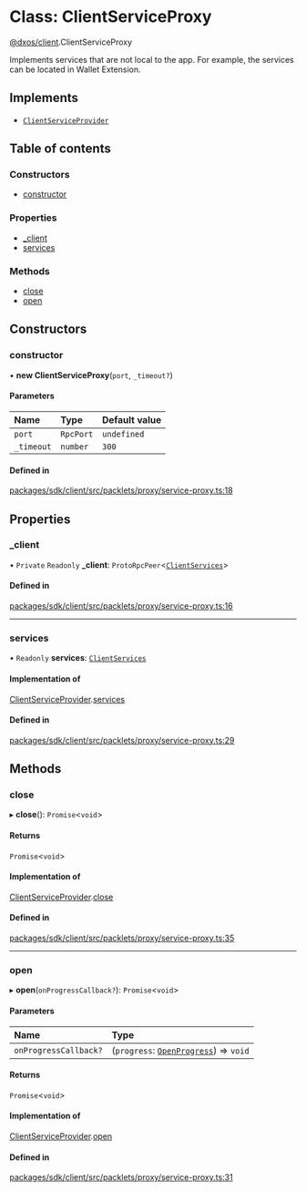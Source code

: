 # Class: ClientServiceProxy

[@dxos/client](../modules/dxos_client.md).ClientServiceProxy

Implements services that are not local to the app.
For example, the services can be located in Wallet Extension.

## Implements

- [`ClientServiceProvider`](../interfaces/dxos_client.ClientServiceProvider.md)

## Table of contents

### Constructors

- [constructor](dxos_client.ClientServiceProxy.md#constructor)

### Properties

- [\_client](dxos_client.ClientServiceProxy.md#_client)
- [services](dxos_client.ClientServiceProxy.md#services)

### Methods

- [close](dxos_client.ClientServiceProxy.md#close)
- [open](dxos_client.ClientServiceProxy.md#open)

## Constructors

### constructor

• **new ClientServiceProxy**(`port`, `_timeout?`)

#### Parameters

| Name | Type | Default value |
| :------ | :------ | :------ |
| `port` | `RpcPort` | `undefined` |
| `_timeout` | `number` | `300` |

#### Defined in

[packages/sdk/client/src/packlets/proxy/service-proxy.ts:18](https://github.com/dxos/dxos/blob/e3b936721/packages/sdk/client/src/packlets/proxy/service-proxy.ts#L18)

## Properties

### \_client

• `Private` `Readonly` **\_client**: `ProtoRpcPeer`<[`ClientServices`](../modules/dxos_client.md#clientservices)\>

#### Defined in

[packages/sdk/client/src/packlets/proxy/service-proxy.ts:16](https://github.com/dxos/dxos/blob/e3b936721/packages/sdk/client/src/packlets/proxy/service-proxy.ts#L16)

___

### services

• `Readonly` **services**: [`ClientServices`](../modules/dxos_client.md#clientservices)

#### Implementation of

[ClientServiceProvider](../interfaces/dxos_client.ClientServiceProvider.md).[services](../interfaces/dxos_client.ClientServiceProvider.md#services)

#### Defined in

[packages/sdk/client/src/packlets/proxy/service-proxy.ts:29](https://github.com/dxos/dxos/blob/e3b936721/packages/sdk/client/src/packlets/proxy/service-proxy.ts#L29)

## Methods

### close

▸ **close**(): `Promise`<`void`\>

#### Returns

`Promise`<`void`\>

#### Implementation of

[ClientServiceProvider](../interfaces/dxos_client.ClientServiceProvider.md).[close](../interfaces/dxos_client.ClientServiceProvider.md#close)

#### Defined in

[packages/sdk/client/src/packlets/proxy/service-proxy.ts:35](https://github.com/dxos/dxos/blob/e3b936721/packages/sdk/client/src/packlets/proxy/service-proxy.ts#L35)

___

### open

▸ **open**(`onProgressCallback?`): `Promise`<`void`\>

#### Parameters

| Name | Type |
| :------ | :------ |
| `onProgressCallback?` | (`progress`: [`OpenProgress`](../interfaces/dxos_client.OpenProgress.md)) => `void` |

#### Returns

`Promise`<`void`\>

#### Implementation of

[ClientServiceProvider](../interfaces/dxos_client.ClientServiceProvider.md).[open](../interfaces/dxos_client.ClientServiceProvider.md#open)

#### Defined in

[packages/sdk/client/src/packlets/proxy/service-proxy.ts:31](https://github.com/dxos/dxos/blob/e3b936721/packages/sdk/client/src/packlets/proxy/service-proxy.ts#L31)
